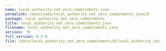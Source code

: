```yaml
---
name: local-authority-net-zero-commitments-json
permalink: /downloads/local_authority_net_zero_commitments_json/0
package: local_authority_net_zero_commitments
title: local_authority_net_zero_commitments_json
filename: local_authority_net_zero_commitments.json
version: '0'
full_version: 0.5.0
file: /data/local_authority_net_zero_commitments/0/local_authority_net_zero_commitments.json
---
```

